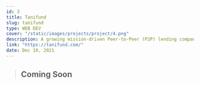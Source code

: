 ```yaml
---
id: 3
title: Tanifund
slug: tanifund
type: WEB DEV
cover: "/static/images/projects/project/4.png"
description: A growing mission-driven Peer-to-Peer (P2P) lending company in Indonesia, focus on connecting agriculture stakeholders to working capital by utilizing crowdfunding platform.
link: "https://tanifund.com/"
date: Dec 10, 2021
---
```


> ## Coming Soon
